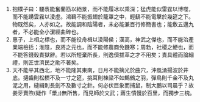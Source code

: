 1. 抱樸子曰：騕褭能奮蘭筋以絕景，而不能履冰以乘深；猛虎能似雷霆以博噬，而不能踴雲霧以淩虛。鴻鶤不能振翅於籠罩之中，輕鷂不能電擊於幾筵之下。物既然矣，人亦如之。故能調和陰陽者，未必能兼百行修簡書也；能敷五邁九者，不必能全小潔經曲碎也。
2. 惠子，上相之標也，而不能役舟楫以淩陽侯；漢高，神武之傑也，而不能治產業端檢括；淮陰，良將之元也，而不能修農商免饑寒；周勃，社稷之鯁也，而不能答錢穀責獄辭。若以所短棄所長，則逸儕拔萃之才不用矣；責具體而論細禮，則匠世濟民之勛不著矣。
3. 天不能平其西北，地不能隆其東南，日月不能摛光於曲穴，沖風湧揚波於井底。擿齒則松槚不及一寸之筵，挑耳則棟梁不如鷦鷯之羽，彈鳥則千金不及丸泥之用，縫緝則長劍不及數寸之針。何必伏巨象而捕鼠，制大鵬以司晨乎？故姜牙賣煦(疑作「漿』)無所售，而見師於文武；蔣生憒慢於百里，而獨步三槐。
